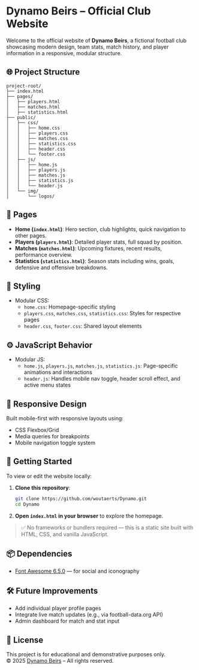 # Dynamo Beirs – Official Club Website

Welcome to the official website of **Dynamo Beirs**, a fictional football club showcasing modern design, team stats, match history, and player information in a responsive, modular structure.

## 🌐 Project Structure

```
project-root/
├── index.html
├── pages/
│   ├── players.html
│   ├── matches.html
│   ├── statistics.html
├── public/
│   ├── css/
│   │   ├── home.css
│   │   ├── players.css
│   │   ├── matches.css
│   │   ├── statistics.css
│   │   ├── header.css
│   │   └── footer.css
│   ├── js/
│   │   ├── home.js
│   │   ├── players.js
│   │   ├── matches.js
│   │   ├── statistics.js
│   │   └── header.js
│   └── img/
│       └── logos/
```

## 📄 Pages

- **Home (`index.html`)**: Hero section, club highlights, quick navigation to other pages.
- **Players (`players.html`)**: Detailed player stats, full squad by position.
- **Matches (`matches.html`)**: Upcoming fixtures, recent results, performance overview.
- **Statistics (`statistics.html`)**: Season stats including wins, goals, defensive and offensive breakdowns.

## 🎨 Styling

- Modular CSS:
    - `home.css`: Homepage-specific styling
    - `players.css`, `matches.css`, `statistics.css`: Styles for respective pages
    - `header.css`, `footer.css`: Shared layout elements

## ⚙️ JavaScript Behavior

- Modular JS:
    - `home.js`, `players.js`, `matches.js`, `statistics.js`: Page-specific animations and interactions
    - `header.js`: Handles mobile nav toggle, header scroll effect, and active menu states

## 📱 Responsive Design

Built mobile-first with responsive layouts using:
- CSS Flexbox/Grid
- Media queries for breakpoints
- Mobile navigation toggle system

## 🚀 Getting Started

To view or edit the website locally:

1. **Clone this repository**:
   ```bash
   git clone https://github.com/woutaerts/Dynamo.git
   cd Dynamo
   ```

2. **Open `index.html` in your browser** to explore the homepage.

> ✅ No frameworks or bundlers required — this is a static site built with HTML, CSS, and vanilla JavaScript.

## 📦 Dependencies

- [Font Awesome 6.5.0](https://cdnjs.com/libraries/font-awesome) — for social and iconography

## 🛠 Future Improvements

- Add individual player profile pages
- Integrate live match updates (e.g., via football-data.org API)
- Admin dashboard for match and stat input

## 📄 License

This project is for educational and demonstrative purposes only.  
© 2025 [Dynamo Beirs](https://github.com/woutaerts/Dynamo) – All rights reserved.
